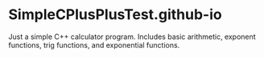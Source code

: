 # SimpleCPlusPlusTest.github-io
Just a simple C++ calculator program. 
Includes basic arithmetic, exponent functions, trig functions, and exponential functions.
